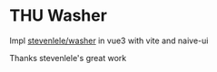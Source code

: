 # THU Washer

Impl [stevenlele/washer](https://gitee.com/stevenlele/washer) in vue3 with vite and naive-ui

Thanks stevenlele's great work
